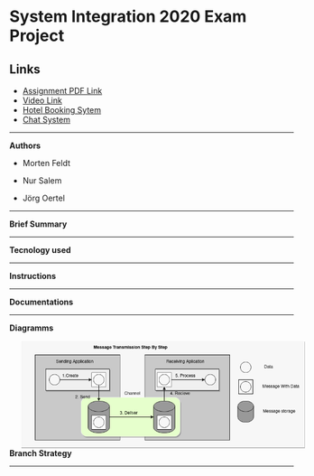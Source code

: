 # System Integration 2020 Exam Project


## Links

* [Assignment PDF Link ](sieksamen.pdf)
* [Video Link](#href)
* [Hotel Booking Sytem](#href)
* [Chat System](#href)

* * *

**Authors**

- Morten Feldt

- Nur Salem

- Jörg Oertel

* * *

**Brief Summary**

* * *

**Tecnology used**

* * *

**Instructions**

* * *

**Documentations**

* * *

**Diagramms**

<img src="./images/message_transmission.png" style="float: left; margin-left: 20px;" />

* * *

**Branch Strategy**

* * *

